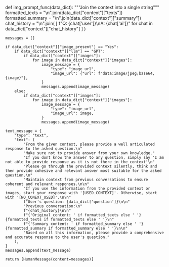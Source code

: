 def img_prompt_func(data_dict):
    """Join the context into a single string"""
    formatted_texts = "\n".join(data_dict["context"]["texts"])
    formatted_summary = "\n".join(data_dict["context"]["summary"])
    chat_history = "\n".join(
        [
            f"Q: {chat['user']}\nA: {chat['ai']}"
            for chat in data_dict["context"]["chat_history"]
        ]
    )

    messages = []

    if data_dict["context"]["image_present"] == "Yes":
        if data_dict["context"]["llm"] == "GPT":
            if data_dict["context"]["images"]:
                for image in data_dict["context"]["images"]:
                    image_message = {
                        "type": "image_url",
                        "image_url": {"url": f"data:image/jpeg;base64,{image}"},
                    }
                    messages.append(image_message)
        else:
            if data_dict["context"]["images"]:
                for image in data_dict["context"]["images"]:
                    image_message = {
                        "type": "image_url",
                        "image_url": image,
                    }
                    messages.append(image_message)

    text_message = {
        "type": "text",
        "text": (
            "From the given context, please provide a well articulated response to the asked question.\n"
            "Make sure not to provide answer from your own knowledge."
            "If you dont know the answer to any question, simply say 'I am not able to provide response as it is not there in the context'\n"
            "Please go through the provided context silently, think and then provide cohesive and relevant answer most suitable for the asked question.\n"
            "Maintain context from previous conversations to ensure coherent and relevant responses.\n\n"
            "If you use the information from the provided context or images, start your response with '[USED_CONTEXT]'. Otherwise, start with '[NO_CONEXT_USED]'.\n\n"
            f"User's question: {data_dict['question']}\n\n"
            "Previous conversation:\n"
            f"{chat_history}\n\n"
            f"{'Original content: ' if formatted_texts else ' '}{formatted_texts if formatted_texts else ' '}\n"
            f"{'Summary content: ' if formatted_summary else ' '}{formatted_summary if formatted_summary else ' '}\n\n"
            "Based on all this information, please provide a comprehensive and accurate response to the user's question."
        ),
    }
    messages.append(text_message)

    return [HumanMessage(content=messages)]
